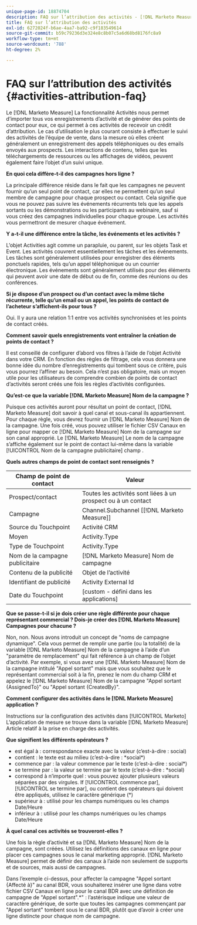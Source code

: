 ```yaml
---
unique-page-id: 18874704
description: FAQ sur l’attribution des activités - [!DNL Marketo Measure] - Documentation du produit
title: FAQ sur l’attribution des activités
exl-id: 6272024f-b6ae-4aa7-ba92-c9f183549614
source-git-commit: b59c79236d3e324e8c8b07c5a6d68bd8176fc8a9
workflow-type: tm+mt
source-wordcount: '788'
ht-degree: 2%

---
```


# FAQ sur l’attribution des activités {#activities-attribution-faq}

Le [!DNL Marketo Measure] La fonctionnalité Activités nous permet d’importer tous vos enregistrements d’activité et de générer des points de contact pour eux, ce qui permet à ces activités de recevoir un crédit d’attribution. Le cas d’utilisation le plus courant consiste à effectuer le suivi des activités de l’équipe de vente, dans la mesure où elles créent généralement un enregistrement des appels téléphoniques ou des emails envoyés aux prospects. Les interactions de contenu, telles que les téléchargements de ressources ou les affichages de vidéos, peuvent également faire l’objet d’un suivi unique.

**En quoi cela diffère-t-il des campagnes hors ligne ?**

La principale différence réside dans le fait que les campagnes ne peuvent fournir qu’un seul point de contact, car elles ne permettent qu’un seul membre de campagne pour chaque prospect ou contact. Cela signifie que vous ne pouvez pas suivre les événements récurrents tels que les appels sortants ou les démonstrations ou les participants au webinaire, sauf si vous créez des campagnes individuelles pour chaque groupe. Les activités vous permettront de mesurer chaque événement.

**Y a-t-il une différence entre la tâche, les événements et les activités ?**

L’objet Activities agit comme un parapluie, ou parent, sur les objets Task et Event. Les activités couvrent essentiellement les tâches et les événements. Les tâches sont généralement utilisées pour enregistrer des éléments ponctuels rapides, tels qu’un appel téléphonique ou un courrier électronique. Les événements sont généralement utilisés pour des éléments qui peuvent avoir une date de début ou de fin, comme des réunions ou des conférences.

**Si je dispose d’un prospect ou d’un contact avec la même tâche récurrente, telle qu’un email ou un appel, les points de contact de l’acheteur s’affichent-ils pour tous ?**

Oui. Il y aura une relation 1:1 entre vos activités synchronisées et les points de contact créés.

**Comment savoir quels enregistrements vont entraîner la création de points de contact ?**

Il est conseillé de configurer d’abord vos filtres à l’aide de l’objet Activité dans votre CRM. En fonction des règles de filtrage, cela vous donnera une bonne idée du nombre d’enregistrements qui tombent sous ce critère, puis vous pourrez l’affiner au besoin. Cela n’est pas obligatoire, mais un moyen utile pour les utilisateurs de comprendre combien de points de contact d’activités seront créés une fois les règles d’activités configurées.

**Qu’est-ce que la variable [!DNL Marketo Measure] Nom de la campagne ?**

Puisque ces activités auront pour résultat un point de contact, [!DNL Marketo Measure] doit savoir à quel canal et sous-canal ils appartiennent. Pour chaque règle, vous devrez fournir un [!DNL Marketo Measure] Nom de la campagne. Une fois créé, vous pouvez utiliser le fichier CSV Canaux en ligne pour mapper ce [!DNL Marketo Measure] Nom de la campagne sur son canal approprié. Le [!DNL Marketo Measure] Le nom de la campagne s’affiche également sur le point de contact lui-même dans la variable [!UICONTROL Nom de la campagne publicitaire] champ .

**Quels autres champs de point de contact sont renseignés ?**

| **Champ de point de contact** | **Valeur** |
|---|---|
| Prospect/contact | Toutes les activités sont liées à un prospect ou à un contact |
| Campagne | Channel.Subchannel [[!DNL Marketo Measure]] |
| Source du Touchpoint | Activité CRM |
| Moyen | Activity.Type |
| Type de Touchpoint | Activity.Type |
| Nom de la campagne publicitaire | [!DNL Marketo Measure] Nom de campagne |
| Contenu de la publicité | Objet de l’activité |
| Identifiant de publicité | Activity External Id |
| Date du Touchpoint | [custom - défini dans les applications] |

**Que se passe-t-il si je dois créer une règle différente pour chaque représentant commercial ? Dois-je créer des [!DNL Marketo Measure] Campagnes pour chacune ?**

Non, non. Nous avons introduit un concept de &quot;noms de campagne dynamique&quot;. Cela vous permet de remplir une partie (ou la totalité) de la variable [!DNL Marketo Measure] Nom de la campagne à l’aide d’un &quot;paramètre de remplacement&quot; qui fait référence à un champ de l’objet d’activité. Par exemple, si vous avez une [!DNL Marketo Measure] Nom de la campagne intitulé &quot;Appel sortant&quot; mais que vous souhaitez que le représentant commercial soit à la fin, prenez le nom du champ CRM et appelez le [!DNL Marketo Measure] Nom de la campagne &quot;Appel sortant {AssignedTo}&quot; ou &quot;Appel sortant {CreatedBy}&quot;.

**Comment configurer des activités dans le [!DNL Marketo Measure] application ?**

Instructions sur la configuration des activités dans [!UICONTROL Marketo] L’application de mesure se trouve dans la variable [!DNL Marketo Measure] Article relatif à la prise en charge des activités.

**Que signifient les différents opérateurs ?**

* est égal à : correspondance exacte avec la valeur (c’est-à-dire : social)
* contient : le texte est au milieu (c’est-à-dire : &#42;social&#42;)
* commence par : la valeur commence par le texte (c’est-à-dire : social&#42;)
* se termine par : la valeur se termine par le texte (c’est-à-dire : &#42;social)
* correspond à n’importe quel : vous pouvez ajouter plusieurs valeurs séparées par des virgules. If [!UICONTROL commence par], [!UICONTROL se termine par], ou contient des opérateurs qui doivent être appliqués, utilisez le caractère générique (&#42;)
* supérieur à : utilisé pour les champs numériques ou les champs Date/Heure
* inférieur à : utilisé pour les champs numériques ou les champs Date/Heure

**À quel canal ces activités se trouveront-elles ?**

Une fois la règle d’activité et sa [!DNL Marketo Measure] Nom de la campagne, sont créées. Utilisez les définitions des canaux en ligne pour placer ces campagnes sous le canal marketing approprié. [!DNL Marketo Measure] permet de définir des canaux à l’aide non seulement de supports et de sources, mais aussi de campagnes.

Dans l’exemple ci-dessus, pour affecter la campagne &quot;Appel sortant {Affecté à}&quot; au canal BDR, vous souhaiterez insérer une ligne dans votre fichier CSV Canaux en ligne pour le canal BDR avec une définition de campagne de &quot;Appel sortant&quot;.&#42;&quot; : l’astérisque indique une valeur de caractère générique, de sorte que toutes les campagnes commençant par &quot;Appel sortant&quot; tombent sous le canal BDR, plutôt que d’avoir à créer une ligne distincte pour chaque nom de campagne.
